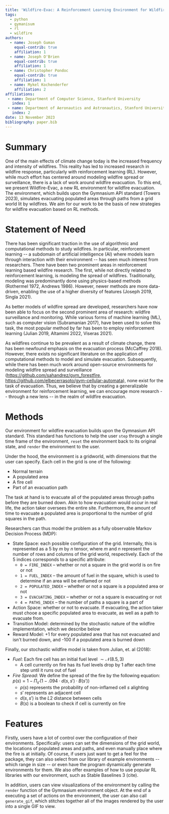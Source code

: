 ```yaml
---
title: 'Wildfire-Evac: A Reinforcement Learning Environment for Wildfire Evacuation'
tags:
  - python
  - gymanisum
  - rl
  - wildfire
authors:
  - name: Joseph Guman
    equal-contrib: true
    affiliation: 1
  - name: Joseph O'Brien
    equal-contrib: true
    affiliation: 1
  - name: Christopher Pondoc
    equal-contrib: true
    affiliation: 1
  - name: Mykel Kochenderfer
    affiliation: 2
affiliations:
 - name: Department of Computer Science, Stanford University
   index: 1
 - name: Department of Aeronautics and Astronautics, Stanford University
   index: 2
date: 13 November 2023
bibliography: paper.bib
---
```


# Summary

One of the main effects of climate change today is the increased frequency and intensity of wildfires. This reality has led to increased research in wildfire response, particularly with reinforcement learning (RL). However, while much effort has centered around modeling wildfire spread or surveillance, there is a lack of work around wildfire evacuation. To this end, we present Wildfire-Evac, a new RL environment for wildfire evacuation. The environment, which builds upon the Gymnasium API standard (Towers 2023), simulates evacuating populated areas through paths from a grid world lit by wildfires. We aim for our work to be the basis of new strategies for wildfire evacuation based on RL methods.

# Statement of Need

There has been significant traction in the use of algorithmic and computational methods to study wildfires. In particular, reinforcement learning -- a subdomain of artificial intelligence (AI) where models learn through interaction with their environment -- has seen much interest from researchers. There have been two prominent areas in reinforcement learning based wildfire research. The first, while not directly related to reinforcement learning, is modeling the spread of wildfires. Traditionally, modeling was predominantly done using physics-based methods (Rothermel 1972, Andrews 1986). However, newer methods are more data-driven, enabling the use of a higher diversity of features (Joseph 2019, Singla 2021).

As better models of wildfire spread are developed, researchers have now been able to focus on the second prominent area of research: wildfire surveillance and monitoring. While various forms of machine learning (ML), such as computer vision (Subramanian 2017), have been used to solve this task, the most popular method by far has been to employ reinforcement learning (Julian 2019, Altamimi 2022, Viseras 2021).

As wildfires continue to be prevalent as a result of climate change, there has been newfound emphasis on the evacuation process (McCaffrey 2018). However, there exists no significant literature on the application of computational methods to model and simulate evacuation. Subsequently, while there has been much work around open-source environments for modeling wildfire spread and surveillance (https://github.com/sahandrez/gym_forestfire, https://github.com/elbecerrasoto/gym-cellular-automata), none exist for the task of evacuation. Thus, we believe that by creating a generalizable environment for reinforcement learning, we can encourage more research -- through a new lens -- in the realm of wildfire evacuation.

# Methods

Our environment for wildfire evacuation builds upon the Gymnasium API standard. This standard has functions to help the user `step` through a single time frame of the environment, `reset` the environment back to its original state, and `render` the environment to the user.

Under the hood, the environment is a gridworld, with dimensions that the user can specify. Each cell in the grid is one of the following:

- Normal terrain
- A populated area
- A fire cell
- Part of an evacuation path

The task at hand is to evacuate all of the populated areas through paths before they are burned down. Akin to how evacuation would occur in real life, the action taker oversees the entire site. Furthermore, the amount of time to evacuate a populated area is proportional to the number of grid squares in the path.

Researchers can thus model the problem as a fully observable Markov Decision Process (MDP):

- State Space: each possible configuration of the grid. Internally, this is represented as a $5$ by $m$ by $n$ tensor, where $m$ and $n$ represent the number of rows and columns of the grid world, respectively. Each of the $5$ indices corresponds to a specific attribute:
    - `0 = FIRE_INDEX` – whether or not a square in the grid world is on fire or not
    - `1 = FUEL_INDEX` – the amount of fuel in the square, which is used to determine if an area will be enflamed or not
    - `2 = POPULATED_INDEX` – whether or not a square is a populated area or not
    - `3 = EVACUATING_INDEX` – whether or not a square is evacuating or not
    - `4 = PATHS_INDEX` – the number of paths a square is a part of
- Action Space: whether or not to evacuate. If evacuating, the action taker must chooe a specific populated area to evacuate, as well as a path to evacuate from.
- Transition Model: determined by the stochastic nature of the wildfire implementation, which we describe below
- Reward Model: +1 for every populated area that has not evacuated and isn't burned down, and -100 if a populated area is burned down

Finally, our stochastic wildfire model is taken from Julian, et. al (2018):

- *Fuel*: Each fire cell has an initial fuel level $\sim \mathcal{N}(8.5,\,3)$
    - A cell currently on fire has its fuel levels drop by $1$ after each time step until it runs out of fuel
- *Fire Spread*: We define the spread of the fire by the following equation: $p(s)=1-\Pi_{s'}(1-.094 \cdot d(s,s') \cdot B(s'))$
    - $p(s)$ represents the probability of non-inflamed cell $s$ alighting
    - $s'$ represents an adjacent cell
    - $d(s,s')$ is the $L2$ distance between cells
    - $B(s)$ is a boolean to check if cell is currently on fire

# Features

Firstly, users have a lot of control over the configuration of their environments. Specifically: users can set the dimensions of the grid world, the locations of populated areas and paths, and even manually place where the fire is at initially. Of course, if users just want to get a feel for the package, they can also select from our library of example environments -- which range in size -- or even have the program dynamically generate environments for them. We also offer examples of how to use popular RL libraries with our environment, such as Stable Baselines 3 (cite).

In addition, users can view visualizations of the environment by calling the `render` function of the Gymnasium environment object. At the end of a executing a set of actions on the environment, the user can also call `generate_gif`, which stitches together all of the images rendered by the user into a single GIF to view.
